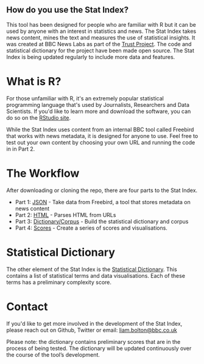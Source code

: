 ## How do you use the Stat Index?       
This tool has been designed for people who are familiar with R but it can be used by anyone with an interest in statistics and news. The Stat Index takes news content, mines the text and measures the use of statistical insights. It was created at BBC News Labs as part of the [Trust Project](http://thetrustproject.org/). The code and statistical dictionary for the project have been made open source. The Stat Index is being updated regularly to include more data and features.

# What is R?
For those unfamiliar with R, it's an extremely popular statistical programming language that's used by Journalists, Researchers and Data Scientists. If you'd like to learn more and download the software, you can do so on the [RStudio site](https://www.rstudio.com/products/rstudio/download2/).

While the Stat Index uses content from an internal BBC tool called Freebird that works with news metadata, it is designed for anyone to use. Feel free to test out your own content by choosing your own URL and running the code in in Part 2.

# The Workflow
After downloading or cloning the repo, there are four parts to the Stat Index.
- Part 1: [JSON](https://github.com/BBC-News-Labs/Text_Analytics/blob/master/StatIndex/StatIndex-Analysis/R%20Code%20-%20StatIndex%20-%20JSON.R) - Take data from Freebird, a tool that stores metadata on news content
- Part 2: [HTML](https://github.com/BBC-News-Labs/Text_Analytics/blob/master/StatIndex/StatIndex-Analysis/R%20Code%20-%20StatIndex%20-%20HTML.R) - Parses HTML from URLs
- Part 3: [Dictionary/Corpus](https://github.com/BBC-News-Labs/Text_Analytics/blob/master/StatIndex/StatIndex-Analysis/R%20Code%20-%20StatIndex%20-%20Dictionary%2C%20Corpus.R) - Build the statistical dictionary and corpus
- Part 4: [Scores](https://github.com/BBC-News-Labs/Text_Analytics/blob/master/StatIndex/StatIndex-Analysis/R%20Code%20-%20StatIndex%20-%20Scoring.R) - Create a series of scores and visualisations.

# Statistical Dictionary
The other element of the Stat Index is the [Statistical Dictionary](https://github.com/BBC-News-Labs/Text_Analytics/tree/master/StatIndex/StatIndex-StatDictionary). This contains a list of statistical terms and data visualisations. Each of these terms has a preliminary complexity score. 

# Contact
If you'd like to get more involved in the development of the Stat Index, please reach out on Github, Twitter or email: <u>liam.bolton@bbc.co.uk</u> 

Please note: the dictionary contains preliminary scores that are in the process of being tested. The dictionary will be updated continuously over the course of the tool’s development.
